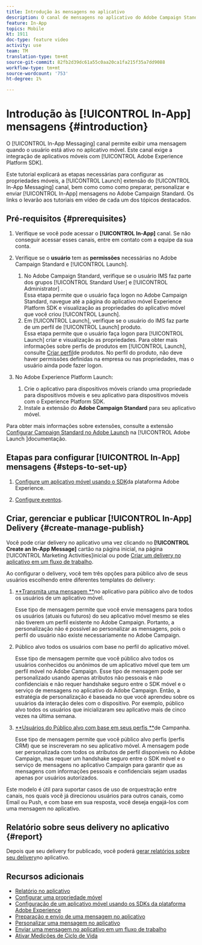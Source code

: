 ```yaml
---
title: Introdução às mensagens no aplicativo
description: O canal de mensagens no aplicativo do Adobe Campaign Standard (ACS) permite que você apresente ao usuário mensagens no aplicativo contextualmente relevantes em resposta ao comportamento do cliente em tempo real no aplicativo móvel.
feature: In-App
topics: Mobile
kt: 1911
doc-type: feature video
activity: use
team: TM
translation-type: tm+mt
source-git-commit: 82fb2d39dc61a55c0aa20ca1fa215f35a7dd9088
workflow-type: tm+mt
source-wordcount: '753'
ht-degree: 1%

---
```



# Introdução às [!UICONTROL In-App] mensagens {#introduction}

O [!UICONTROL In-App Messaging] canal permite exibir uma mensagem quando o usuário está ativo no aplicativo móvel. Este canal exige a integração de aplicativos móveis com [!UICONTROL Adobe Experience Platform SDK].

Este tutorial explicará as etapas necessárias para configurar as propriedades móveis, a [!UICONTROL Launch] extensão do [!UICONTROL In-App Messaging] canal, bem como como como preparar, personalizar e enviar [!UICONTROL In-App] mensagens no Adobe Campaign Standard. Os links o levarão aos tutoriais em vídeo de cada um dos tópicos destacados.

## Pré-requisitos {#prerequisites}

1. Verifique se você pode acessar o **[!UICONTROL In-App]** canal. Se não conseguir acessar esses canais, entre em contato com a equipe da sua conta.
1. Verifique se o **usuário** tem as **permissões** necessárias no Adobe Campaign Standard e [!UICONTROL Launch].

   1. No Adobe Campaign Standard, verifique se o usuário IMS faz parte dos grupos [!UICONTROL Standard User] e [!UICONTROL Administrator] .\
      Essa etapa permite que o usuário faça logon no Adobe Campaign Standard, navegue até a página do aplicativo móvel Experience Platform SDK e visualização as propriedades do aplicativo móvel que você criou [!UICONTROL Launch].
   1. Em [!UICONTROL Launch], verifique se o usuário do IMS faz parte de um perfil de [!UICONTROL Launch] produto.\
      Essa etapa permite que o usuário faça logon para [!UICONTROL Launch] criar e visualização as propriedades. Para obter mais informações sobre perfis de produtos em [!UICONTROL Launch], consulte [Criar perfil](https://docs.adobelaunch.com/launch-reference/administration/user-permissions#3-create-your-product-profile)de produtos. No perfil do produto, não deve haver permissões definidas na empresa ou nas propriedades, mas o usuário ainda pode fazer logon.

1. No Adobe Experience Platform Launch:

   1. Crie o aplicativo para dispositivos móveis criando uma propriedade para dispositivos móveis e seu aplicativo para dispositivos móveis com o Experience Platform SDK.
   1. Instale a extensão do **Adobe Campaign Standard** para seu aplicativo móvel.

Para obter mais informações sobre extensões, consulte a extensão [Configurar Campaign Standard no Adobe Launch](https://aep-sdks.gitbook.io/docs/using-mobile-extensions/adobe-campaign-standard) na [!UICONTROL Adobe Launch ]documentação.

## Etapas para configurar [!UICONTROL In-App] mensagens {#steps-to-set-up}

1. [Configure um aplicativo móvel usando o SDK](/help/communication-channels/mobile/configure-mobile-apps-using-aep-sdk.md)da plataforma Adobe Experience.

1. [Configure eventos](/help/communication-channels/mobile/in-app/configure-events.md).

## Criar, gerenciar e publicar [!UICONTROL In-App] Delivery {#create-manage-publish}

Você pode criar delivery no aplicativo uma vez clicando no **[!UICONTROL Create an In-App Message]** cartão na página inicial, na página [!UICONTROL Marketing Activities]inicial ou pode [Criar um delivery no aplicativo em um fluxo de trabalho](/help/communication-channels/mobile/in-app/in-app-activity.md).

Ao configurar o delivery, você tem três opções para público alvo de seus usuários escolhendo entre diferentes templates do delivery:

1. [**Transmita uma mensagem **](/help/communication-channels/mobile/in-app/broadcast-in-app-message.md)no aplicativo para público alvo de todos os usuários de um aplicativo móvel.

   Esse tipo de mensagem permite que você envie mensagens para todos os usuários (atuais ou futuros) do seu aplicativo móvel mesmo se eles não tiverem um perfil existente no Adobe Campaign. Portanto, a personalização não é possível ao personalizar as mensagens, pois o perfil do usuário não existe necessariamente no Adobe Campaign.

1. Público alvo todos os usuários com base no perfil do aplicativo móvel.

   Esse tipo de mensagem permite que você público alvo todos os usuários conhecidos ou anônimos de um aplicativo móvel que tem um perfil móvel no Adobe Campaign. Esse tipo de mensagem pode ser personalizado usando apenas atributos não pessoais e não confidenciais e não requer handshake seguro entre o SDK móvel e o serviço de mensagens no aplicativo do Adobe Campaign. Então, a estratégia de personalização é baseada no que você aprendeu sobre os usuários da interação deles com o dispositivo. Por exemplo, público alvo todos os usuários que inicializaram seu aplicativo mais de cinco vezes na última semana.

1. [**Usuários do Público alvo com base em seus perfis **](/help/communication-channels/mobile/in-app/target-users-based-on-campaign-profile.md)de Campanha.

   Esse tipo de mensagem permite que você público alvo perfis (perfis CRM) que se inscreveram no seu aplicativo móvel. A mensagem pode ser personalizada com todos os atributos de perfil disponíveis no Adobe Campaign, mas requer um handshake seguro entre o SDK móvel e o serviço de mensagens no aplicativo Campaign para garantir que as mensagens com informações pessoais e confidenciais sejam usadas apenas por usuários autorizados.

Este modelo é útil para suportar casos de uso de orquestração entre canais, nos quais você já direcionou usuários para outros canais, como Email ou Push, e com base em sua resposta, você deseja engajá-los com uma mensagem no aplicativo.

## Relatório sobre seus delivery no aplicativo {#report}

Depois que seu delivery for publicado, você poderá [gerar relatórios sobre seu delivery](/help/communication-channels/mobile/in-app/in-app-reporting.md)no aplicativo.

## Recursos adicionais

* [Relatório no aplicativo](https://docs.adobe.com/content/help/en/campaign-standard/using/reporting/list-of-reports/in-app-report.html)
* [Configurar uma propriedade móvel](https://aep-sdks.gitbook.io/docs/getting-started/create-a-mobile-property)
* [Configuração de um aplicativo móvel usando os SDKs da plataforma Adobe Experience](https://helpx.adobe.com/campaign/kb/configuring-app-sdk.html)
* [Preparação e envio de uma mensagem no aplicativo](https://docs.adobe.com/content/help/en/campaign-standard/using/communication-channels/in-app-messaging/preparing-and-sending-an-in-app-message.html)
* [Personalizar uma mensagem no aplicativo](https://docs.adobe.com/content/help/en/campaign-standard/using/communication-channels/in-app-messaging/customizing-an-in-app-message.html)
* [Enviar uma mensagem no aplicativo em um fluxo de trabalho](https://docs.adobe.com/content/help/en/campaign-standard/using/managing-processes-and-data/channel-activities/in-app-delivery.html)
* [Ativar Medições de Ciclo de Vida](https://aep-sdks.gitbook.io/docs/getting-started/initialize-the-sdk#enable-lifecycle-metrics)
